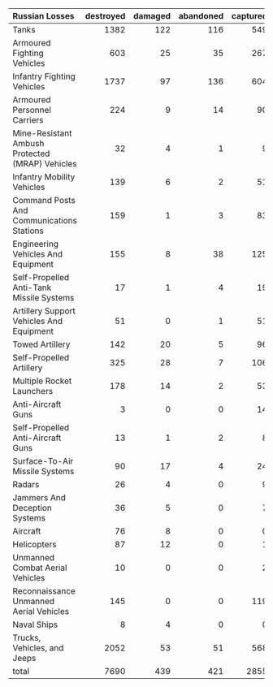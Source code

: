 | Russian Losses                                   |   destroyed |   damaged |   abandoned |   captured |   total |
|:-------------------------------------------------|------------:|----------:|------------:|-----------:|--------:|
| Tanks                                            |        1382 |       122 |         116 |        549 |    2169 |
| Armoured Fighting Vehicles                       |         603 |        25 |          35 |        267 |     930 |
| Infantry Fighting Vehicles                       |        1737 |        97 |         136 |        604 |    2574 |
| Armoured Personnel Carriers                      |         224 |         9 |          14 |         90 |     337 |
| Mine-Resistant Ambush Protected  (MRAP) Vehicles |          32 |         4 |           1 |          9 |      46 |
| Infantry Mobility Vehicles                       |         139 |         6 |           2 |         51 |     198 |
| Command Posts And Communications Stations        |         159 |         1 |           3 |         83 |     246 |
| Engineering Vehicles And Equipment               |         155 |         8 |          38 |        125 |     326 |
| Self-Propelled Anti-Tank Missile Systems         |          17 |         1 |           4 |         19 |      41 |
| Artillery Support Vehicles And Equipment         |          51 |         0 |           1 |         51 |     103 |
| Towed Artillery                                  |         142 |        20 |           5 |         96 |     263 |
| Self-Propelled Artillery                         |         325 |        28 |           7 |        106 |     466 |
| Multiple Rocket Launchers                        |         178 |        14 |           2 |         53 |     247 |
| Anti-Aircraft Guns                               |           3 |         0 |           0 |         14 |      17 |
| Self-Propelled Anti-Aircraft Guns                |          13 |         1 |           2 |          8 |      24 |
| Surface-To-Air Missile Systems                   |          90 |        17 |           4 |         24 |     135 |
| Radars                                           |          26 |         4 |           0 |          9 |      39 |
| Jammers And Deception Systems                    |          36 |         5 |           0 |          7 |      48 |
| Aircraft                                         |          76 |         8 |           0 |          0 |      84 |
| Helicopters                                      |          87 |        12 |           0 |          1 |     100 |
| Unmanned Combat Aerial Vehicles                  |          10 |         0 |           0 |          2 |      12 |
| Reconnaissance Unmanned Aerial Vehicles          |         145 |         0 |           0 |        119 |     264 |
| Naval Ships                                      |           8 |         4 |           0 |          0 |      12 |
| Trucks, Vehicles, and Jeeps                      |        2052 |        53 |          51 |        568 |    2724 |
| total                                            |        7690 |       439 |         421 |       2855 |   11405 |